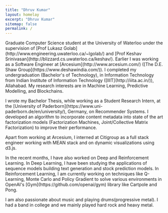 ```yaml
---
title: "Dhruv Kumar"
layout: homelay
excerpt: "Dhruv Kumar"
sitemap: false
permalink: /
---
```


<p>Graduate Computer Science student at the University of Waterloo under the supervision of [Prof Lukasz Golab](http://www.engineering.uwaterloo.ca/~lgolab/) and [Prof Keshav Srinivasan](http://blizzard.cs.uwaterloo.ca/keshav/). Earlier I was working as a Software Engineer at [Arcesium](http://www.arcesium.com/) ([The D.E. Shaw Group](https://www.deshawindia.com/)).
I completed my undergraduation (Bachelor's of Technology), in Information Technology from Indian Institute of Information Technology ([IIIT](http://iiita.ac.in/)), Allahabad. My research interests are in Machine Learning, Predictive Modelling, and Blockchains.</p>
<p>I wrote my Bachelor Thesis, while working as a Student Research Intern, at the [University of Paderborn](https://www.uni-paderborn.de/en/university/), Germany, on Recommender Systems. I developed an algorithm to incorporate content metadata into state of the art factorization models (Factorization Machines, Joint/Collective Matrix Factorization) to improve their performance.</p>
<p>Apart from working at Arcesium, I interned at Citigroup as a full stack engineer working with MEAN stack and on dynamic visualizations using d3.js.</p>
<p>In the recent months, I have also worked on Deep and Reinforcement Learning. In Deep Learning, I have been studying the applications of sequence models building text generation and stock prediction models. In Reinforcement Learning, I am currently working on techniques like Q-Learning, Monte Carlo and Policy Gradient to solve various environments in OpenAI's [Gym](https://github.com/openai/gym) library like Cartpole and Pong.</p>
<p>I am also passionate about music and playing drums(progressive metal). I had a band in college and we mainly played hard rock and heavy metal.